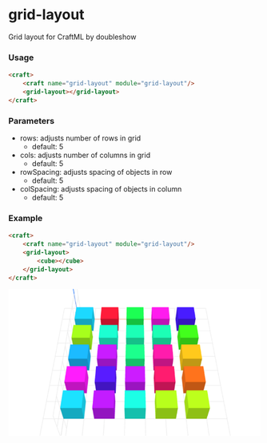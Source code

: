 # grid-layout
Grid layout for CraftML by doubleshow

### Usage
```html
<craft>
    <craft name="grid-layout" module="grid-layout"/>
    <grid-layout></grid-layout>
</craft>
```

### Parameters
- rows: adjusts number of rows in grid
    - default: 5
- cols: adjusts number of columns in grid
    - default: 5
- rowSpacing: adjusts spacing of objects in row
    - default: 5
- colSpacing: adjusts spacing of objects in column
    - default: 5

### Example
```html
<craft>
    <craft name="grid-layout" module="grid-layout"/>
    <grid-layout>
        <cube></cube>
    </grid-layout>
</craft>
```

![example](example.png)